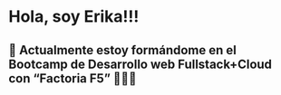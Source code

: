 <h1>Hola, soy Erika!!!</h1>

<h2>🌱 Actualmente estoy formándome en el Bootcamp de Desarrollo web Fullstack+Cloud con “Factoria F5” 🧘🏻‍♀️ </h2>
